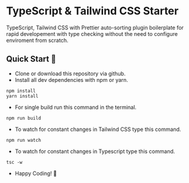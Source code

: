 # **TypeScript & Tailwind CSS Starter**

TypeScript, Tailwind CSS with Prettier auto-sorting plugin boilerplate
for rapid developement with type checking without the need to
configure enviroment from scratch.

## **Quick Start 🏁**

-   Clone or download this repository via github.
-   Install all dev dependencies with npm or yarn.

```npm
npm install
yarn install
```

-   For single build run this command in the terminal.

```npm
npm run build
```

-   To watch for constant changes in Tailwind CSS type this command.

```npm
npm run watch
```

-   To watch for constant changes in Typescript type this command.

```npm
tsc -w
```

-   Happy Coding! 🍺
